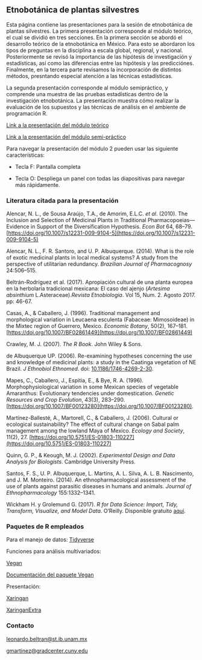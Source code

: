 ## Etnobotánica de plantas silvestres

Esta página contiene las presentaciones para la sesión de etnobotánica de plantas silvestres. La primera presentación corresponde al módulo teórico, el cual se dividió en tres secciones. En la primera sección se abordó el desarrollo teórico de la etnobotánica en México. Para esto se abordaron los tipos de preguntas en la disciplina a escala global, regional, y nacional. Posteriormente se revisó la importancia de las hipótesis de investigación y estadísticas, así como las diferencias entre las hipótesis y las predicciónes. Finalmente, en la tercera parte revisamos la incorporación de distintos métodos, presntando especial atención a las técnicas estadísticas.

La segunda presentación corresponde al módulo semipráctico, y comprende una muestra de las pruebas estadísticas dentro de la investigación etnobotánica. La presentación muestra cómo realizar la evaluación de los supuestos y las técnicas de análisis en el ambiente de programación R.

[Link a la presentación del módulo teórico](https://drive.google.com/file/d/1-IhyVFr6hcBvrkhzXkr8Hu6DBGQExFBs/view?usp=sharing)

[Link a la presentación del módulo semi-práctico](https://gonzalupus.github.io/Etnobotanica-de-plantas-silvestres/etno_practica.html)

Para navegar la presentación del módulo 2 pueden usar las siguiente características:

* Tecla F: Pantalla completa

* Tecla O: Despliega un panel con todas las diapositivas para navegar más rápidamente. 

### Literatura citada para la presentación

Alencar, N. L., de Sousa Araújo, T.A., de Amorim, E.L.C. *et al*. (2010). The Inclusion and Selection of Medicinal Plants in Traditional Pharmacopoeias—Evidence in Support of the Diversification Hypothesis. *Econ Bot* 64, 68–79. [https://doi.org/10.1007/s12231-009-9104-5](https://doi.org/10.1007/s12231-009-9104-5)

Alencar, N. L., F. R. Santoro, and U. P. Albuquerque. (2014). What is the role of exotic medicinal plants in local medical systems? A study from the perspective of utilitarian redundancy. *Brazilian Journal of Pharmacognosy* 24:506–515.

Beltrán-Rodríguez et al. (2017). Apropiación cultural de una planta europea en la herbolaria tradicional mexicana: El caso del ajenjo (*Artesima absinthium* L.Asteraceae).*Revista Etnobiologia*. Vol 15, Num. 2. Agosto 2017. pp: 46-67.  

Casas, A., & Caballero, J. (1996). Traditional management and morphological variation in Leucaena esculenta (Fabaceae: Mimosoideae) in the Mixtec region of Guerrero, Mexico. *Economic Botany*, 50(2), 167–181. [https://doi.org/10.1007/BF02861449](https://doi.org/10.1007/BF02861449)

Crawley, M. J. (2007). *The R Book*. John Wiley & Sons.

de Albuquerque UP. (2006). Re-examining hypotheses concerning the use and knowledge of medicinal plants: a study in the Caatinga vegetation of NE Brazil. *J Ethnobiol Ethnomed*. doi: [10.1186/1746-4269-2-30](10.1186/1746-4269-2-30).

Mapes, C., Caballero, J., Espitia, E., & Bye, R. A. (1996). Morphophysiological variation in some Mexican species of vegetable Amaranthus: Evolutionary tendencies under domestication. *Genetic Resources and Crop Evolution*, 43(3), 283–290. [https://doi.org/10.1007/BF00123280](https://doi.org/10.1007/BF00123280).

Martínez-Ballesté, A., Martorell, C., & Caballero, J. (2006). Cultural or ecological sustainability? The effect of cultural change on Sabal palm management among the lowland Maya of Mexico. *Ecology and Society*, 11(2), 27. [https://doi.org/10.5751/ES-01803-110227](https://doi.org/10.5751/ES-01803-110227)

Quinn, G. P., & Keough, M. J. (2002). *Experimental Design and Data Analysis for Biologists*. Cambridge University Press.

Santos, F. S., U. P. Albuquerque, L. Martins, A. L. Silva, A. L. B. Nascimento, and J. M. Monteiro. (2014). An ethnopharmacological assessment of the use of plants against parasitic diseases in humans and animals. *Journal of Ethnopharmacology* 155:1332–1341.

Wickham H. y Grolemund G. (2017). *R for Data Science: Import, Tidy, Transform, Visualize, and Model Data*. O’Reilly. Disponible gratuito [aquí](https://r4ds.had.co.nz/).


### Paquetes de R empleados

Para el manejo de datos: [Tidyverse](https://www.tidyverse.org/)
 
Funciones para análisis multivariados: 

[Vegan](https://vegan.r-forge.r-project.org/>)

[Documentación del paquete Vegan](https://cran.r-project.org/web/packages/vegan/vegan.pdf)

Presentación:

[Xaringan](https://github.com/yihui/xaringan)

[XaringanExtra](https://github.com/gadenbuie/xaringanExtra)

### Contacto

leonardo.beltran@st.ib.unam.mx

gmartinez@gradcenter.cuny.edu
